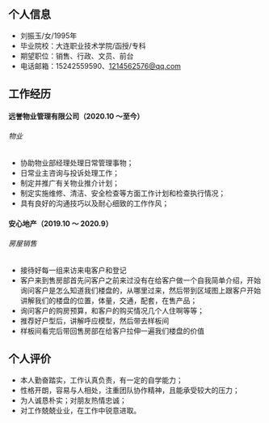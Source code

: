 ## 个人信息

- 刘振玉/女/1995年
- 毕业院校：大连职业技术学院/函授/专科
- 期望职位：销售、行政、文员、前台
- 电话邮箱：15242559590、1214562576@qq.com

## 工作经历

#### 远誉物业管理有限公司（2020.10 ～至今）

###### 物业

- 协助物业部经理处理日常管理事物；
- 日常业主咨询与投诉处理工作；
- 制定并推广有关物业推介计划；
- 制定实施维修、清洁、安全检查等方面工作计划和检查执行情况；
- 具有良好的沟通技巧以及耐心细致的工作作风；

#### 安心地产（2019.10 ～ 2020.9）

###### 房屋销售

- 接待好每一组来访来电客户和登记
- 客户来到售房部首先问客户之前来过没有在给客户做一个自我简单介绍，开始询问客户是怎么知道我们楼盘的，从哪里过来，然后带到区域图上跟客户开始讲解我们的楼盘的位置，体量，交通，配套，在售产品；
- 询问客户的购房预算，和客户的购买情况几个人住啊等等；
- 推荐好户型后，讲解呼应模型，然后带去样板间
- 样板间看完后带回售房部在给客户拉伸一遍我们楼盘的价值

## 个人评价

- 本人勤奋踏实，工作认真负责，有一定的自学能力；
- 性格开朗，容易与人相处，注重团队协作精神，且能承受较大的压力；
- 为人诚恳朴实；对朋友热情忠诚；
- 对工作兢兢业业，在工作中锐意进取。